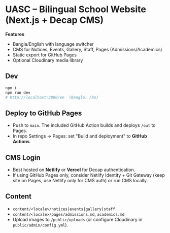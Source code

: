# UASC – Bilingual School Website (Next.js + Decap CMS)

**Features**
- Bangla/English with language switcher
- CMS for Notices, Events, Gallery, Staff, Pages (Admissions/Academics)
- Static export for GitHub Pages
- Optional Cloudinary media library

## Dev
```bash
npm i
npm run dev
# http://localhost:3000/en  (Bangla: /bn)
```
## Deploy to GitHub Pages
- Push to `main`. The included GitHub Action builds and deploys `/out` to Pages.
- In repo Settings → Pages: set "Build and deployment" to **GitHub Actions**.

## CMS Login
- Best hosted on **Netlify** or **Vercel** for Decap authentication.
- If using GitHub Pages only, consider Netlify Identity + Git Gateway (keep site on Pages, use Netlify only for CMS auth) or run CMS locally.

## Content
- `content/<locale>/notices|events|gallery|staff`
- `content/<locale>/pages/admissions.md`, `academics.md`
- Upload images to `/public/uploads` (or configure Cloudinary in `public/admin/config.yml`).
